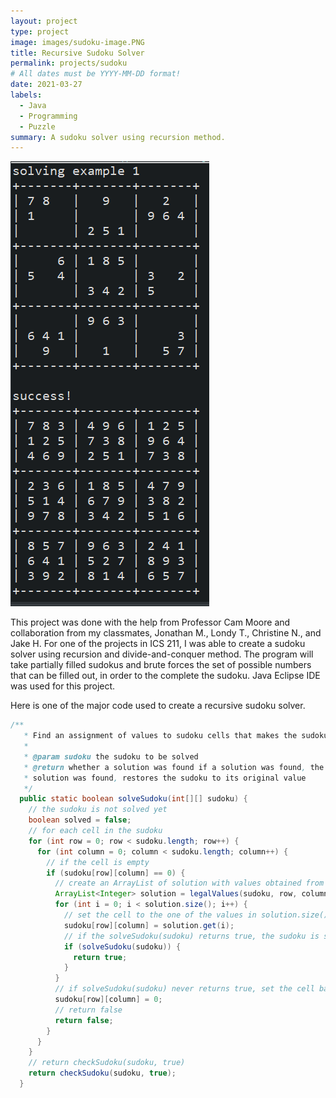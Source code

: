 ```yaml
---
layout: project
type: project
image: images/sudoku-image.PNG
title: Recursive Sudoku Solver
permalink: projects/sudoku
# All dates must be YYYY-MM-DD format!
date: 2021-03-27
labels:
  - Java
  - Programming
  - Puzzle
summary: A sudoku solver using recursion method.
---
```


<img class="ui medium right floated rounded image" src="../images/sudoku-image.PNG">

This project was done with the help from Professor Cam Moore and collaboration from my classmates, Jonathan M., Londy T., Christine N., and Jake H.
For one of the projects in ICS 211, I was able to create a sudoku solver using recursion and divide-and-conquer method. The program will take partially filled 
sudokus and brute forces the set of possible numbers that can be filled out, in order to the complete the sudoku. Java Eclipse IDE was used for this project.

Here is one of the major code used to create a recursive sudoku solver.

```Java 
/**
   * Find an assignment of values to sudoku cells that makes the sudoku valid.
   *
   * @param sudoku the sudoku to be solved
   * @return whether a solution was found if a solution was found, the sudoku is filled in with the solution if no
   * solution was found, restores the sudoku to its original value
   */
  public static boolean solveSudoku(int[][] sudoku) {
    // the sudoku is not solved yet
    boolean solved = false;
    // for each cell in the sudoku
    for (int row = 0; row < sudoku.length; row++) {
      for (int column = 0; column < sudoku.length; column++) {
        // if the cell is empty
        if (sudoku[row][column] == 0) {
          // create an ArrayList of solution with values obtained from legalValues()
          ArrayList<Integer> solution = legalValues(sudoku, row, column);
          for (int i = 0; i < solution.size(); i++) {
            // set the cell to the one of the values in solution.size()
            sudoku[row][column] = solution.get(i);
            // if the solveSudoku(sudoku) returns true, the sudoku is solved
            if (solveSudoku(sudoku)) {
              return true;
            }
          }
          // if solveSudoku(sudoku) never returns true, set the cell back to 0.
          sudoku[row][column] = 0;
          // return false
          return false;
        }
      }
    }
    // return checkSudoku(sudoku, true)
    return checkSudoku(sudoku, true);
  }
 ```
